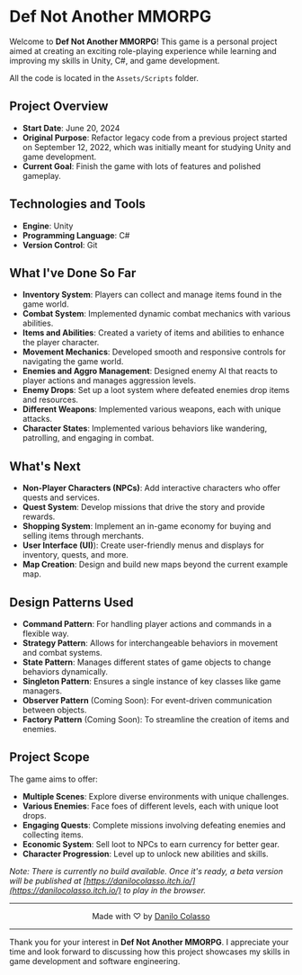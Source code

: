 # Def Not Another MMORPG

Welcome to **Def Not Another MMORPG**! This game is a personal project aimed at creating an exciting role-playing experience while learning and improving my skills in Unity, C#, and game development.

All the code is located in the `Assets/Scripts` folder.

## Project Overview

- **Start Date**: June 20, 2024
- **Original Purpose**: Refactor legacy code from a previous project started on September 12, 2022, which was initially meant for studying Unity and game development.
- **Current Goal**: Finish the game with lots of features and polished gameplay.

## Technologies and Tools

- **Engine**: Unity
- **Programming Language**: C#
- **Version Control**: Git

## What I've Done So Far

- **Inventory System**: Players can collect and manage items found in the game world.
- **Combat System**: Implemented dynamic combat mechanics with various abilities.
- **Items and Abilities**: Created a variety of items and abilities to enhance the player character.
- **Movement Mechanics**: Developed smooth and responsive controls for navigating the game world.
- **Enemies and Aggro Management**: Designed enemy AI that reacts to player actions and manages aggression levels.
- **Enemy Drops**: Set up a loot system where defeated enemies drop items and resources.
- **Different Weapons**: Implemented various weapons, each with unique attacks.
- **Character States**: Implemented various behaviors like wandering, patrolling, and engaging in combat.

## What's Next

- **Non-Player Characters (NPCs)**: Add interactive characters who offer quests and services.
- **Quest System**: Develop missions that drive the story and provide rewards.
- **Shopping System**: Implement an in-game economy for buying and selling items through merchants.
- **User Interface (UI)**): Create user-friendly menus and displays for inventory, quests, and more.
- **Map Creation**: Design and build new maps beyond the current example map.

## Design Patterns Used

- **Command Pattern**: For handling player actions and commands in a flexible way.
- **Strategy Pattern**: Allows for interchangeable behaviors in movement and combat systems.
- **State Pattern**: Manages different states of game objects to change behaviors dynamically.
- **Singleton Pattern**: Ensures a single instance of key classes like game managers.
- **Observer Pattern** (Coming Soon): For event-driven communication between objects.
- **Factory Pattern** (Coming Soon): To streamline the creation of items and enemies.

## Project Scope

The game aims to offer:

- **Multiple Scenes**: Explore diverse environments with unique challenges.
- **Various Enemies**: Face foes of different levels, each with unique loot drops.
- **Engaging Quests**: Complete missions involving defeating enemies and collecting items.
- **Economic System**: Sell loot to NPCs to earn currency for better gear.
- **Character Progression**: Level up to unlock new abilities and skills.

*Note: There is currently no build available. Once it's ready, a beta version will be published at [https://danilocolasso.itch.io/](https://danilocolasso.itch.io/) to play in the browser.*

---

<p align="center">Made with ♡ by <a href="https://www.linkedin.com/in/danilocolasso/" target="_blank">Danilo Colasso</a></p>

---

Thank you for your interest in **Def Not Another MMORPG**. I appreciate your time and look forward to discussing how this project showcases my skills in game development and software engineering.
